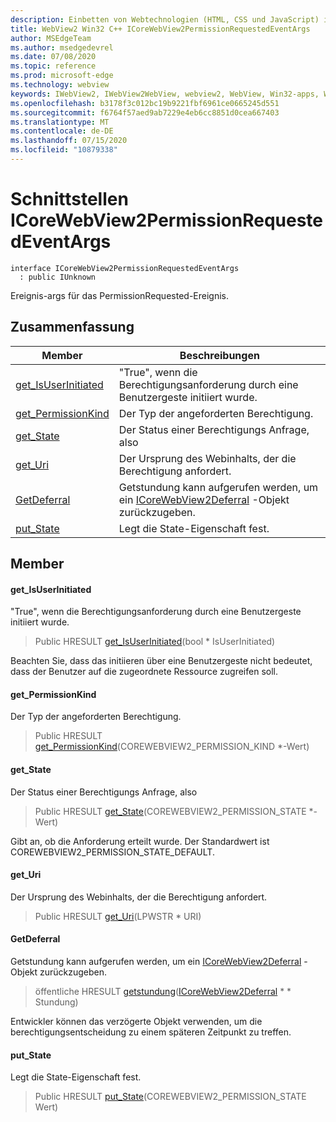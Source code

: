 ```yaml
---
description: Einbetten von Webtechnologien (HTML, CSS und JavaScript) in ihre systemeigenen Anwendungen mit dem Microsoft Edge WebView2-Steuerelement
title: WebView2 Win32 C++ ICoreWebView2PermissionRequestedEventArgs
author: MSEdgeTeam
ms.author: msedgedevrel
ms.date: 07/08/2020
ms.topic: reference
ms.prod: microsoft-edge
ms.technology: webview
keywords: IWebView2, IWebView2WebView, webview2, WebView, Win32-apps, Win32, Edge, ICoreWebView2, ICoreWebView2Controller, Browser-Steuerelement, Edge-HTML, ICoreWebView2PermissionRequestedEventArgs
ms.openlocfilehash: b3178f3c012bc19b9221fbf6961ce0665245d551
ms.sourcegitcommit: f6764f57aed9ab7229e4eb6cc8851d0cea667403
ms.translationtype: MT
ms.contentlocale: de-DE
ms.lasthandoff: 07/15/2020
ms.locfileid: "10879338"
---
```

# Schnittstellen ICoreWebView2PermissionRequestedEventArgs 

```
interface ICoreWebView2PermissionRequestedEventArgs
  : public IUnknown
```

Ereignis-args für das PermissionRequested-Ereignis.

## Zusammenfassung

 Member                        | Beschreibungen
--------------------------------|---------------------------------------------
[get_IsUserInitiated](#get_isuserinitiated) | "True", wenn die Berechtigungsanforderung durch eine Benutzergeste initiiert wurde.
[get_PermissionKind](#get_permissionkind) | Der Typ der angeforderten Berechtigung.
[get_State](#get_state) | Der Status einer Berechtigungs Anfrage, also
[get_Uri](#get_uri) | Der Ursprung des Webinhalts, der die Berechtigung anfordert.
[GetDeferral](#getdeferral) | Getstundung kann aufgerufen werden, um ein [ICoreWebView2Deferral](icorewebview2deferral.md) -Objekt zurückzugeben.
[put_State](#put_state) | Legt die State-Eigenschaft fest.

## Member

#### get_IsUserInitiated 

"True", wenn die Berechtigungsanforderung durch eine Benutzergeste initiiert wurde.

> Public HRESULT [get_IsUserInitiated](#get_isuserinitiated)(bool * IsUserInitiated)

Beachten Sie, dass das initiieren über eine Benutzergeste nicht bedeutet, dass der Benutzer auf die zugeordnete Ressource zugreifen soll.

#### get_PermissionKind 

Der Typ der angeforderten Berechtigung.

> Public HRESULT [get_PermissionKind](#get_permissionkind)(COREWEBVIEW2_PERMISSION_KIND *-Wert)

#### get_State 

Der Status einer Berechtigungs Anfrage, also

> Public HRESULT [get_State](#get_state)(COREWEBVIEW2_PERMISSION_STATE *-Wert)

Gibt an, ob die Anforderung erteilt wurde. Der Standardwert ist COREWEBVIEW2_PERMISSION_STATE_DEFAULT.

#### get_Uri 

Der Ursprung des Webinhalts, der die Berechtigung anfordert.

> Public HRESULT [get_Uri](#get_uri)(LPWSTR * URI)

#### GetDeferral 

Getstundung kann aufgerufen werden, um ein [ICoreWebView2Deferral](icorewebview2deferral.md) -Objekt zurückzugeben.

> öffentliche HRESULT [getstundung](#getdeferral)([ICoreWebView2Deferral](icorewebview2deferral.md) * * Stundung)

Entwickler können das verzögerte Objekt verwenden, um die berechtigungsentscheidung zu einem späteren Zeitpunkt zu treffen.

#### put_State 

Legt die State-Eigenschaft fest.

> Public HRESULT [put_State](#put_state)(COREWEBVIEW2_PERMISSION_STATE Wert)

